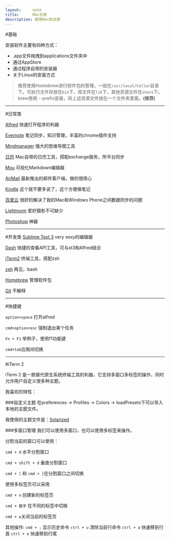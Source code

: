 ```yaml
---
layout:     note
title:      Mac日常
description: 使用Mac的日常
---
```




#基础

安装软件主要有四种方式：

+ .app文件拖拽到applications文件夹中
+ 通过AppStore
+ 通过程序自带的安装器
+ 关于Linux的安装方式

> 推荐使用Homebrew进行软件包的管理，一般在`/usr/local/Cellar`目录下。可执行文件存放在`bin`下，库文件在`lib`下，其他资源文件在`share`下。
> brew使用 --prefix安装，将上述资源文件放在一个文件夹里面。**(推荐)**

----------

#日常类

[Alfred](http://www.alfredapp.com/) 快速打开程序的利器

[Evernote](http://www.evernote.com) 笔记同步，知识管理，丰富的chrome插件支持

[Mindmanager]() 强大的思维导图工具

[日历]() Mac自带的日历工具，搭配exchange服务，所平台同步

[Mou](http://mouapp.com/) 可视化Markdown编辑器

[AirMail](http://airmailapp.info/) 最新推出的邮件客户端，做的很用心

[Kindle](https://itunes.apple.com/us/app/kindle/id405399194?mt=12) 这个就不要多说了，这个方便做笔记

[百度云](http://yun.baidu.com) 很好的解决了我的Mac和Windows Phone之间数据同步的问题

[Lightroom](http://www.adobe.com/support/downloads/product.jsp?platform=Macintosh&product=113) 爱好摄影不可缺少

[Photoshop](http://www.adobe.com/support/downloads/product.jsp?product=39&platform=Macintosh) 神器

-----------

#开发类
[Sublime Text 3](http://www.sublimetext.com/) very sexy的编辑器

[Dash](https://itunes.apple.com/cn/app/dash-docs-snippets/id458034879?mt=12) 快捷的查看API工具，可与st3和Alfred结合

[iTerm2](http://www.iterm2.com/) 终端工具，搭配zsh

[zsh](https://github.com/robbyrussell/oh-my-zsh/) 再见，bash

[Homebrew](http://mxcl.github.io/homebrew/) 管理软件包

[Git](http://git-scm.com/‎) 不解释


----------

#快捷键

`option+space` 打开alfred

`cmd+option+esc` 强制退出某个任务 

`Fn + F1` 举例子，使用f1功能键

`cmd+tab`应用间切换

---------


#iTerm 2

iTerm 2 是一款替代原生系统终端工具的利器，它支持多窗口多标签的操作，同时允许用户自定义很多种主题。

我喜欢的特性：

###自定义主题
在preferences -> Profiles -> Colors -> loadPresets下可以导入本地的主题文件。

我使用的主题文件是：[Solarized](https://github.com/leeon/dotFiles/tree/master/res/iterm)

###多窗口管理
我们可以使用多窗口，也可以使用多标签来操作。

分割当前的窗口可以使用：

`cmd + d` 水平分割窗口

`cmd + shift + d` 垂直分割窗口

`cmd + [` 和 `cmd + ]`在分割窗口之间切换



使用多标签页可以采用

`cmd + n` 创建新的标签页

`cmd + 数字`  在不同的标签中切换

`cmd + w`关闭当前的标签页


其他操作:
`cmd + ;` 显示历史命令
`ctrl + u` 清除当前行命令
`ctrl + a` 快速移到行首
`ctrl + e` 快速移到行尾

